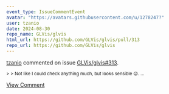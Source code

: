 ```yaml
---
event_type: IssueCommentEvent
avatar: "https://avatars.githubusercontent.com/u/1278247?"
user: tzanio
date: 2024-08-30
repo_name: GLVis/glvis
html_url: https://github.com/GLVis/glvis/pull/313
repo_url: https://github.com/GLVis/glvis
---
```


<a href='https://github.com/tzanio' target='_blank'>tzanio</a> commented on issue <a href='https://github.com/GLVis/glvis/pull/313' target='_blank'>GLVis/glvis#313</a>.

<small>> > Not like I could check anything much, but looks sensible 😉....</small>

<a href='https://github.com/GLVis/glvis/pull/313' target='_blank'>View Comment</a>